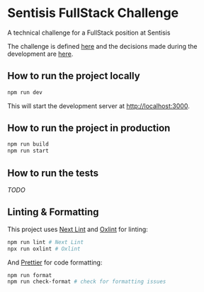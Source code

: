 # Sentisis FullStack Challenge

A technical challenge for a FullStack position at Sentisis

The challenge is defined [here](./docs/challenge.md) and the decisions made during the development are [here](./docs/decisions.md).

## How to run the project locally

```bash
npm run dev
```

This will start the development server at [http://localhost:3000](http://localhost:3000).

## How to run the project in production

```bash
npm run build
npm run start
```

## How to run the tests

_TODO_

## Linting & Formatting

This project uses [Next Lint](https://nextjs.org/docs/app/building-your-application/configuring/eslint) and [Oxlint](https://oxc.rs/docs/guide/usage/linter.html) for linting:
```bash
npm run lint # Next Lint
npx run oxlint # Oxlint
```

And [Prettier](https://prettier.io/) for code formatting:
```bash
npm run format
npm run check-format # check for formatting issues
```
